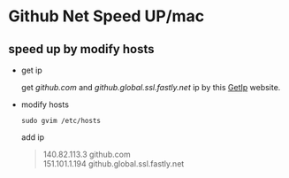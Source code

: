 # Github Net Speed UP/mac
## speed up by modify hosts
* get ip

    get *github.com* and *github.global.ssl.fastly.net* ip by this [GetIp](https://www.ipaddress.com) website.
* modify hosts
    
    `
    sudo gvim /etc/hosts
    `

    add ip
    
    > 140.82.113.3	github.com  
    > 151.101.1.194	github.global.ssl.fastly.net
    

